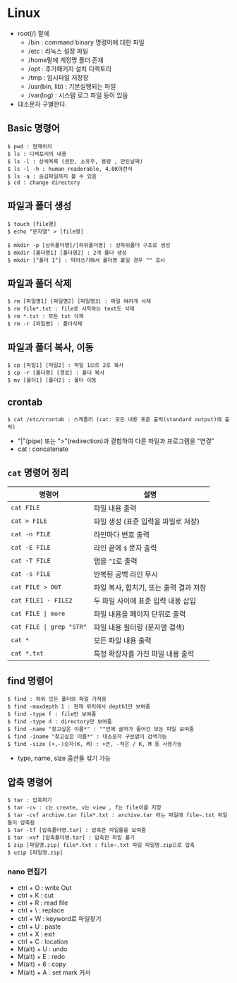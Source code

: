 # Linux

- root(/) 밑에
  - /bin : command binary 명령어에 대한 파일
  - /etc : 리눅스 설정 파일
  - /home밑에 계정명 폴더 존재
  - /opt : 추가패키지 설치 디렉토리
  - /tmp : 임시파일 저장장
  - /usr(bin, lib) : 기본실행되는 파일
  - /var(log) : 시스템 로그 파일 등이 있음
- 대소문자 구별한다.

## Basic 명령어

```shell
$ pwd : 현재위치
$ ls : 디렉토리의 내용
$ ls -l : 상세목록 (권한, 소유주, 용량 , 만든날짜)
$ ls -l -h : human readerable, 4.0K이런식
$ ls -a : 숨김파일까지 볼 수 있음
$ cd : change directory
```

## 파일과 폴더 생성

```shell
$ touch [file명]
$ echo "문자열" > [file명]
```

```shell
$ mkdir -p [상위폴더명]/[하위폴더명] : 상하위폴더 구조로 생성
$ mkdir [폴더명1] [폴더명2] : 2개 폴더 생성
$ mkdir ["폴더 1"] : 띄어쓰기해서 폴더명 붙일 경우 "" 표시
```

## 파일과 폴더 삭제

```shell
$ rm [파일명1] [파일명2] [파일명3] : 파일 여러개 삭제
$ rm file*.txt : file로 시작하는 text도 삭제
$ rm *.txt : 모든 txt 삭제
$ rm -r [파일명] : 폴더삭제
```

## 파일과 폴더 복사, 이동

```shell
$ cp [파일1] [파일2] : 파일 1으르 2로 복사
$ cp -r [폴더명] [경로] : 폴더 복사
$ mv [폴더1] [폴더2] : 폴더 이동
```

## crontab

```shell
$ cat /etc/crontab : 스케줄러 (cat: 모든 내용 표준 출력(standard output)에 출력)
```

- "|"(pipe) 또는 ">"(redirection)과 결합하여 다른 파일과 프로그램을 "연결"
- cat : concatenate

## `cat` 명령어 정리

| 명령어                   | 설명                                   |
| ------------------------ | -------------------------------------- |
| `cat FILE`               | 파일 내용 출력                         |
| `cat > FILE`             | 파일 생성 (표준 입력을 파일로 저장)    |
| `cat -n FILE`            | 라인마다 번호 출력                     |
| `cat -E FILE`            | 라인 끝에 `$` 문자 출력                |
| `cat -T FILE`            | 탭을 `^I`로 출력                       |
| `cat -s FILE`            | 반복된 공백 라인 무시                  |
| `cat FILE > OUT`         | 파일 복사, 합치기, 또는 출력 결과 저장 |
| `cat FILE1 - FILE2`      | 두 파일 사이에 표준 입력 내용 삽입     |
| `cat FILE \| more`       | 파일 내용을 페이지 단위로 출력         |
| `cat FILE \| grep "STR"` | 파일 내용 필터링 (문자열 검색)         |
| `cat *`                  | 모든 파일 내용 출력                    |
| `cat *.txt`              | 특정 확장자를 가진 파일 내용 출력      |

## find 명령어

```shell
$ find : 하위 모든 폴더와 파일 가져옴
$ find -maxdepth 1 : 현재 위치에서 depth1만 보여줌
$ find -type f : file만 보여줌
$ find -type d : directory만 보여줌
$ find -name "찾고싶은 이름*" : ""안에 글자가 들어간 모든 파일 보여줌
$ find -iname "찾고싶은 이름*" : 대소문자 구분없이 검색가능
$ find -size (+,-)숫자(K, M) : +큰, -작은 / K, M 등 사용가능
```

- type, name, size 옵션들 섞기 가능

## 압축 명령어

```shell
$ tar : 압축하기
$ tar -cv : c는 create, v는 view , f는 file이름 지정
$ tar -cvf archive.tar file*.txt : archive.tar 라는 파일에 file~.txt 파일들이 압축됨
$ tar -tf [압축폴더명.tar] : 압축한 파일들을 보여줌
$ tar -xvf [압축폴더명.tar] : 압축한 파일 풀기
$ zip [파일명.zip] file*.txt : file~.txt 파일 파일명.zip으로 압축
$ uzip [파일명.zip]
```

### nano 편집기

- ctrl + O : write Out
- ctrl + K : cut
- ctrl + R : read file
- ctrl + \ : replace
- ctrl + W : keyword로 파일찾기
- ctrl + U : paste
- ctrl + X : exit
- ctrl + C : location
- M(alt) + U : undo
- M(alt) + E : redo
- M(alt) + 6 : copy
- M(alt) + A : set mark 커서
